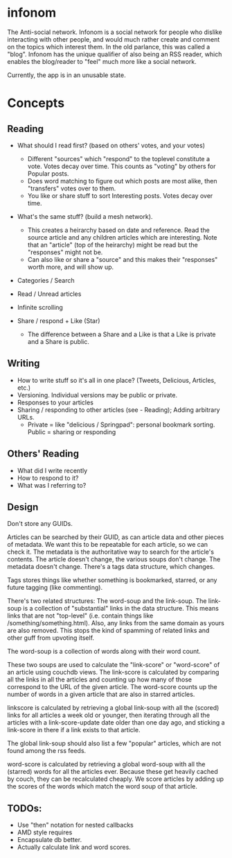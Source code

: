 infonom
=======

The Anti-social network. Infonom is a social network for people who dislike
interacting with other people, and would much rather create and comment on the
topics which interest them. In the old parlance, this was called a "blog".
Infonom has the unique qualifier of also being an RSS reader, which enables the
blog/reader to "feel" much more like a social network.

Currently, the app is in an unusable state.

Concepts
========

Reading
-------
 * What should I read first? (based on others' votes, and your votes)
   - Different "sources" which "respond" to the toplevel constitute a vote.
     Votes decay over time. This counts as "voting" by others for Popular
     posts.
   - Does word matching to figure out which posts are most alike, then
     "transfers" votes over to them.
   - You like or share stuff to sort Interesting posts. Votes decay over time.
 * What's the same stuff? (build a mesh network).
   - This creates a heirarchy based on date and reference. Read the source
     article and any children articles which are interesting. Note that an
     "article" (top of the heirarchy) might be read but the "responses" might
     not be.
   - Can also like or share a "source" and this makes their "responses" worth
     more, and will show up.
 * Categories / Search
 * Read / Unread articles
 * Infinite scrolling

 * Share / respond +  Like (Star)
   - The difference between a Share and a Like is that a Like is private and
     a Share is public.

Writing
-------
 * How to write stuff so it's all in one place? (Tweets, Delicious, Articles,
   etc.)
 * Versioning. Individual versions may be public or private.
 * Responses to your articles
 * Sharing / responding to other articles (see - Reading); Adding arbitrary
   URLs.
   - Private = like "delicious / Springpad": personal bookmark sorting. Public
     = sharing or responding

Others' Reading
---------------
 * What did I write recently
 * How to respond to it?
 * What was I referring to?


Design
------

Don't store any GUIDs. 

Articles can be searched by their GUID, as can article data and other pieces of
metadata. We want this to be repeatable for each article, so we can check it.
The metadata is the authoritative way to search for the article's contents. The
article doesn't change, the various soups don't change. The metadata doesn't
change. There's a tags data structure, which changes.

Tags stores things like whether something is bookmarked, starred, or any future
tagging (like commenting).

There's two related structures: The word-soup and the link-soup. The link-soup
is a collection of "substantial" links in the data structure. This means links
that are not "top-level" (i.e. contain things like /something/something.html).
Also, any links from the same domain as yours are also removed. This stops the
kind of spamming of related links and other guff from upvoting itself.

The word-soup is a collection of words along with their word count.

These two soups are used to calculate the "link-score" or "word-score" of an
article using couchdb views. The link-score is calculated by comparing all the
links in all the articles and counting up how many of those correspond to the
URL of the given article. The word-score counts up the number of words in
a given article that are also in starred articles.

linkscore is calculated by retrieving a global link-soup with all the (scored)
links for all articles a week old or younger, then iterating through all the
articles with a link-score-update date older than one day ago, and sticking
a link-score in there if a link exists to that article.

The global link-soup should also list a few "popular" articles, which are not
found among the rss feeds.

word-score is calculated by retrieving a global word-soup with all the
(starred) words for all the articles ever. Because these get heavily cached by
couch, they can be recalculated cheaply. We score articles by adding up the
scores of the words which match the word soup of that article.

TODOs:
------

* Use "then" notation for nested callbacks
* AMD style requires
* Encapsulate db better.
* Actually calculate link and word scores.
